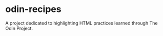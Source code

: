 # odin-recipes

A project dedicated to highlighting HTML practices learned through The Odin Project.